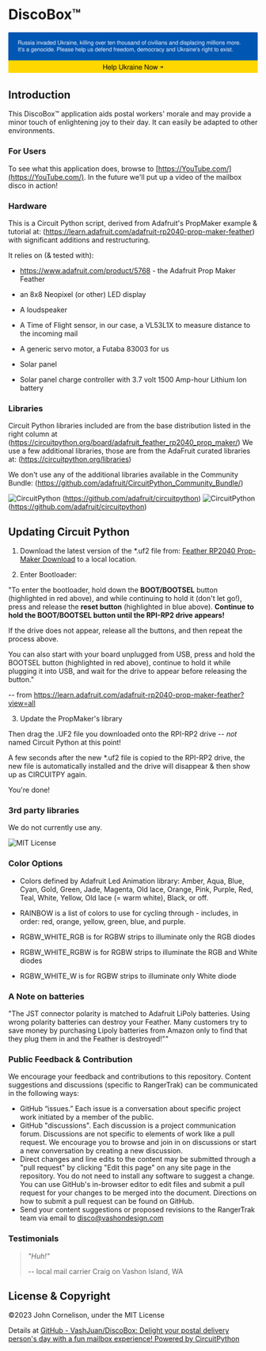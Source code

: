 # DiscoBox™

[![SWUbanner](https://raw.githubusercontent.com/vshymanskyy/StandWithUkraine/main/banner2-direct.svg)](https://vshymanskyy.github.io/StandWithUkraine)

## Introduction

This DiscoBox™ application aids postal workers' morale and may provide a minor touch of enlightening joy to their day. It can easily be adapted to other environments.

### For Users

To see what this application does, browse to [https://YouTube.com/](https://YouTube.com/). In the future we'll put up a video of the mailbox disco in action!

### Hardware

This is a Circuit Python script, derived from Adafruit's PropMaker example & tutorial at:
(https://learn.adafruit.com/adafruit-rp2040-prop-maker-feather) with significant additions and restructuring.

It relies on (& tested with):

-  https://www.adafruit.com/product/5768 - the Adafruit Prop Maker Feather

- an 8x8 Neopixel (or other) LED display

- A loudspeaker

- A Time of Flight sensor, in our case, a VL53L1X to measure distance to the incoming mail

- A generic servo motor, a Futaba 83003 for us

- Solar panel

- Solar panel charge controller with 3.7 volt 1500 Amp-hour Lithium Ion battery 

### Libraries

Circuit Python libraries included are from the base distribution listed in the right column at
(https://circuitpython.org/board/adafruit_feather_rp2040_prop_maker/) We use a few additional libraries, those are from the AdaFruit curated libraries at:
(https://circuitpython.org/libraries)

We don't use any of the additional libraries available in the Community Bundle: (https://github.com/adafruit/CircuitPython_Community_Bundle/)

![CircuitPython](./non-dist-imgs/circuitpython_360x161.png)
(https://github.com/adafruit/circuitpython)
![CircuitPython](./non-dist-imgs/circuitpython.png)
(https://github.com/adafruit/circuitpython)



## Updating Circuit Python

1. Download the latest version of the *.uf2 file from: [Feather RP2040 Prop-Maker Download](https://circuitpython.org/board/adafruit_feather_rp2040_prop_maker/) to a local location.
   
2. Enter Bootloader:
   
  "To enter the bootloader, hold down the **BOOT/BOOTSEL** button (highlighted
  in red above), and while continuing to hold it (don't let go!), press and
  release the **reset button** (highlighted in blue above). **Continue to hold
  the BOOT/BOOTSEL button until the RPI-RP2 drive appears!**
 
  If the drive does not appear, release all the buttons, and then repeat the
  process above.
   
  You can also start with your board unplugged from USB, press and hold the
  BOOTSEL button (highlighted in red above), continue to hold it while plugging
  it into USB, and wait for the drive to appear before releasing the button."
  
  -- from https://learn.adafruit.com/adafruit-rp2040-prop-maker-feather?view=all
   
3. Update the PropMaker's library
   
  Then drag the .UF2 file you downloaded onto the RPI-RP2 drive -- *not* named
  Circuit Python at this point!
   
  A few seconds after the new *.uf2 file is copied to the RPI-RP2 drive, the new
  file is automatically installed and the drive will disappear & then show up as
  CIRCUITPY again.
   
You're done!

### 3rd party libraries

We do not currently use any.

![MIT License](./non-dist-imgs/MIT_License.png)

### Color Options

- Colors defined by Adafruit Led Animation library: Amber, Aqua, Blue, Cyan, Gold, Green,
  Jade, Magenta, Old lace, Orange, Pink, Purple, Red, Teal, White, Yellow, Old lace (=
  warm white), Black, or off.

- RAINBOW is a list of colors to use for cycling through - includes, in order: red,
  orange, yellow, green, blue, and purple.

- RGBW_WHITE_RGB is for RGBW strips to illuminate only the RGB diodes

- RGBW_WHITE_RGBW is for RGBW strips to illuminate the RGB and White diodes

- RGBW_WHITE_W is for RGBW strips to illuminate only White diode

### A Note on batteries

"The JST connector polarity is matched to Adafruit LiPoly batteries. Using wrong polarity batteries can destroy your Feather. Many customers try to save money by purchasing Lipoly batteries from Amazon only to find that they plug them in and the Feather is destroyed!""

### Public Feedback & Contribution

We encourage your feedback and contributions to this repository. Content suggestions and discussions (specific to RangerTrak) can be communicated in the following ways:

- GitHub “issues.” Each issue is a conversation about specific project work initiated by a member of the public.
- GitHub "discussions". Each discussion is a project communication forum. Discussions are not specific to elements of work like a pull request. We encourage you to browse and join in on discussions or start a new conversation by creating a new discussion.
- Direct changes and line edits to the content may be submitted through a "pull request" by clicking "Edit this page" on any site page in the repository. You do not need to install any software to suggest a change. You can use GitHub's in-browser editor to edit files and submit a pull request for your changes to be merged into the document.
  Directions on how to submit a pull request can be found on GitHub.
- Send your content suggestions or proposed revisions to the RangerTrak team via email to disco@vashondesign.com

### Testimonials

> *"Huh!"*
> 
> -- local mail carrier Craig on Vashon Island, WA



## License & Copyright

©2023 John Cornelison, under the MIT License

Details at [GitHub - VashJuan/DiscoBox: Delight your postal delivery person&#39;s day with a fun mailbox experience! Powered by CircuitPython](https://github.com/vashjuan/DiscoBox)
